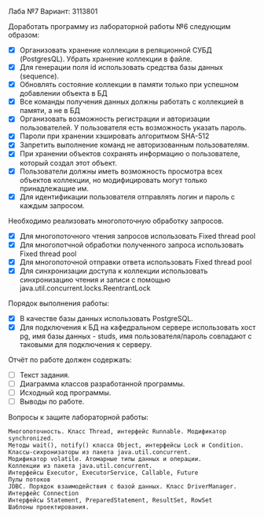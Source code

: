 Лаба №7
Вариант: 3113801

Доработать программу из лабораторной работы №6 следующим образом:

- [x] Организовать хранение коллекции в реляционной СУБД (PostgresQL). Убрать хранение коллекции в файле.
- [x] Для генерации поля id использовать средства базы данных (sequence).
- [x] Обновлять состояние коллекции в памяти только при успешном добавлении объекта в БД
- [x] Все команды получения данных должны работать с коллекцией в памяти, а не в БД
- [x] Организовать возможность регистрации и авторизации пользователей. У пользователя есть возможность указать пароль.
- [x] Пароли при хранении хэшировать алгоритмом SHA-512
- [x] Запретить выполнение команд не авторизованным пользователям.
- [x] При хранении объектов сохранять информацию о пользователе, который создал этот объект.
- [x] Пользователи должны иметь возможность просмотра всех объектов коллекции, но модифицировать могут только принадлежащие им.
- [x] Для идентификации пользователя отправлять логин и пароль с каждым запросом.

Необходимо реализовать многопоточную обработку запросов.

- [x] Для многопоточного чтения запросов использовать Fixed thread pool
- [x] Для многопотчной обработки полученного запроса использовать Fixed thread pool
- [x] Для многопоточной отправки ответа использовать Fixed thread pool
- [x] Для синхронизации доступа к коллекции использовать синхронизацию чтения и записи с помощью java.util.concurrent.locks.ReentrantLock

Порядок выполнения работы:

- [x] В качестве базы данных использовать PostgreSQL.
- [x] Для подключения к БД на кафедральном сервере использовать хост pg, имя базы данных - studs, имя пользователя/пароль совпадают с таковыми для подключения к серверу.

Отчёт по работе должен содержать:

- [ ] Текст задания.
- [ ] Диаграмма классов разработанной программы.
- [ ] Исходный код программы.
- [ ] Выводы по работе.

Вопросы к защите лабораторной работы:

    Многопоточность. Класс Thread, интерфейс Runnable. Модификатор synchronized.
    Методы wait(), notify() класса Object, интерфейсы Lock и Condition.
    Классы-сихронизаторы из пакета java.util.concurrent.
    Модификатор volatile. Атомарные типы данных и операции.
    Коллекции из пакета java.util.concurrent.
    Интерфейсы Executor, ExecutorService, Callable, Future
    Пулы потоков
    JDBC. Порядок взаимодействия с базой данных. Класс DriverManager. Интерфейс Connection
    Интерфейсы Statement, PreparedStatement, ResultSet, RowSet
    Шаблоны проектирования.

